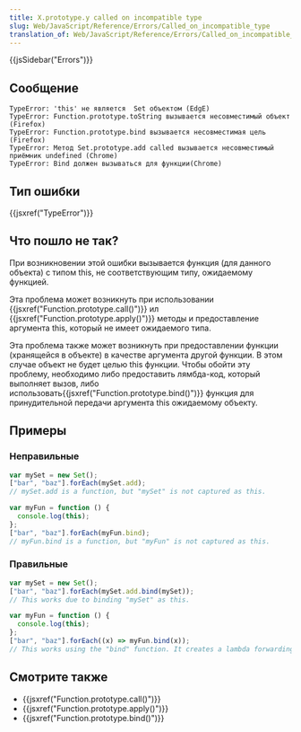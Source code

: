 ```yaml
---
title: X.prototype.y called on incompatible type
slug: Web/JavaScript/Reference/Errors/Called_on_incompatible_type
translation_of: Web/JavaScript/Reference/Errors/Called_on_incompatible_type
---
```


{{jsSidebar("Errors")}}

## Сообщение

```
TypeError: 'this' не является  Set объектом (EdgE)
TypeError: Function.prototype.toString вызывается несовместимый объект (Firefox)
TypeError: Function.prototype.bind вызывается несовместимая цель (Firefox)
TypeError: Метод Set.prototype.add called вызывается несовместимый приёмник undefined (Chrome)
TypeError: Bind должен вызываться для функции(Chrome)
```

## Тип ошибки

{{jsxref("TypeError")}}

## Что пошло не так?

При возникновении этой ошибки вызывается функция (для данного объекта) с типом this, не соответствующим типу, ожидаемому функцией.

Эта проблема может возникнуть при использовании {{jsxref("Function.prototype.call()")}} ил {{jsxref("Function.prototype.apply()")}} методы и предоставление аргумента this, который не имеет ожидаемого типа.

Эта проблема также может возникнуть при предоставлении функции (хранящейся в объекте) в качестве аргумента другой функции. В этом случае объект не будет целью this функции. Чтобы обойти эту проблему, необходимо либо предоставить лямбда-код, который выполняет вызов, либо использовать{{jsxref("Function.prototype.bind()")}} функция для принудительной передачи аргумента this ожидаемому объекту.

## Примеры

### Неправильные

```js example-bad
var mySet = new Set();
["bar", "baz"].forEach(mySet.add);
// mySet.add is a function, but "mySet" is not captured as this.

var myFun = function () {
  console.log(this);
};
["bar", "baz"].forEach(myFun.bind);
// myFun.bind is a function, but "myFun" is not captured as this.
```

### Правильные

```js example-good
var mySet = new Set();
["bar", "baz"].forEach(mySet.add.bind(mySet));
// This works due to binding "mySet" as this.

var myFun = function () {
  console.log(this);
};
["bar", "baz"].forEach((x) => myFun.bind(x));
// This works using the "bind" function. It creates a lambda forwarding the argument.
```

## Смотрите также

- {{jsxref("Function.prototype.call()")}}
- {{jsxref("Function.prototype.apply()")}}
- {{jsxref("Function.prototype.bind()")}}
